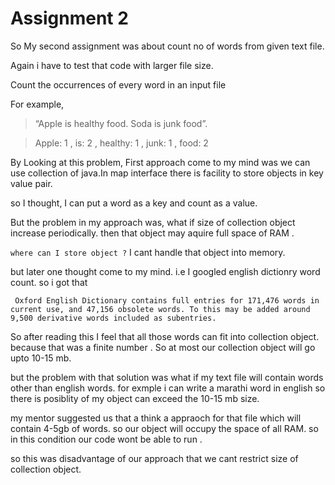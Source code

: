 # Assignment 2

So My second assignment was about count no of words from given text file.

Again i have to test that code with larger file size.
 
 Count the occurrences of every word in an input file

For example, 

> “Apple is healthy food. Soda is junk food”. 


> Apple: 1 , is: 2 , healthy: 1 , junk: 1 , food: 2


By Looking at this problem, First approach come to my mind was we can use collection of java.In map interface there is facility to store objects in key value pair.

so I thought, I can put a word as a key and count as a value.

But the problem in my approach was, what if size of collection object increase periodically. then that object may aquire full space of RAM . 

```where can I store object ?``` I cant handle that object into memory.

but later one thought come to my mind. i.e I googled english dictionry word count. so i got that

``` Oxford English Dictionary contains full entries for 171,476 words in current use, and 47,156 obsolete words. To this may be added around 9,500 derivative words included as subentries.```

So after reading this  I feel that all those words can fit into collection object. because that was a finite number . So at most our collection object will go upto 10-15 mb.

but the problem with that solution was what if my text file will contain words other than english words. for exmple 
i can write a marathi word in english so there is posiblity of my object can exceed the 10-15 mb size.

my mentor suggested us that a think a appraoch for that file which will contain 4-5gb of words. so our object will occupy the space of all RAM. so in this condition our code wont be able to run .

so this was disadvantage of our approach that we cant restrict size of collection object.
